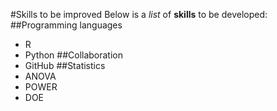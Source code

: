   #Skills to be improved
  Below is a _list_ of **skills** to be developed:
  ##Programming languages
  - R
  - Python
  ##Collaboration
  - GitHub
  ##Statistics
  - ANOVA
  - POWER
  - DOE
